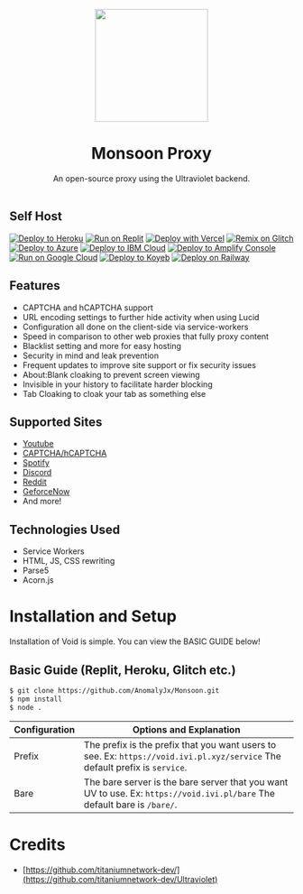 <p align="center"><img src="https://monsoon.anomalyjx.repl.co/monsoon.png" height="200">
</p>

<h1 align="center">Monsoon Proxy</h1>

<p align="center">An open-source proxy using the Ultraviolet backend.<br><br></p>

## Self Host
[![Deploy to Heroku](https://raw.githubusercontent.com/BinBashBanana/deploy-buttons/master/buttons/remade/heroku.svg)](https://heroku.com/deploy/?template=https://github.com/AnomalyJx/Monsoon)
[![Run on Replit](https://raw.githubusercontent.com/BinBashBanana/deploy-buttons/master/buttons/remade/replit.svg)](https://replit.com/github/AnomalyJx/Monsoon)
[![Deploy with Vercel](https://vercel.com/button)](https://vercel.com/new/clone?repository-url=https://github.com/AnomalyJx/Monsoon)
[![Remix on Glitch](https://raw.githubusercontent.com/BinBashBanana/deploy-buttons/master/buttons/remade/glitch.svg)](https://glitch.com/edit/#!/import/github/AnomalyJx/Monsoon)
[![Deploy to Azure](https://raw.githubusercontent.com/BinBashBanana/deploy-buttons/master/buttons/remade/azure.svg)](https://deploy.azure.com/?repository=https://github.com/Anomalyjx/Monsoon)
[![Deploy to IBM Cloud](https://raw.githubusercontent.com/BinBashBanana/deploy-buttons/master/buttons/remade/ibmcloud.svg)](https://cloud.ibm.com/devops/setup/deploy?repository=https://github.com/AnomalyJx/Monsoon)
[![Deploy to Amplify Console](https://raw.githubusercontent.com/BinBashBanana/deploy-buttons/master/buttons/remade/amplifyconsole.svg)](https://console.aws.amazon.com/amplify/home#/deploy?repo=https://github.com/AnomalyJx/Monsoon)
[![Run on Google Cloud](https://raw.githubusercontent.com/BinBashBanana/deploy-buttons/master/buttons/remade/googlecloud.svg)](https://deploy.cloud.run/?git_repo=https://github.com/AnomalyJx/Monsoon)
[![Deploy to Koyeb](https://binbashbanana.github.io/deploy-buttons/buttons/remade/koyeb.svg)](https://github.com/AnomalyJx/Monsoon/wiki/Deploy-to-Koyeb)
[![Deploy on Railway](https://binbashbanana.github.io/deploy-buttons/buttons/remade/railway.svg)](https://github.com/AnomalyJx/Monsoon/wiki/Deploy-on-Railway)

## Features
- CAPTCHA and hCAPTCHA support
- URL encoding settings to further hide activity when using Lucid
- Configuration all done on the client-side via service-workers
- Speed in comparison to other web proxies that fully proxy content
- Blacklist setting and more for easy hosting
- Security in mind and leak prevention
- Frequent updates to improve site support or fix security issues
- About:Blank cloaking to prevent screen viewing
- Invisible in your history to facilitate harder blocking
- Tab Cloaking to cloak your tab as something else

## Supported Sites
- [Youtube](https://www.youtube.com)
- [CAPTCHA/hCAPTCHA](https://www.captcha.net)
- [Spotify](https://spotify.com)
- [Discord](https://discord.com)
- [Reddit](https://reddit.com)
- [GeforceNow](https://www.nvidia.com/en-us/geforce-now/)
- And more!

## Technologies Used
- Service Workers
- HTML, JS, CSS rewriting
- Parse5
- Acorn.js

# Installation and Setup

Installation of Void is simple. You can view the BASIC GUIDE below!

## Basic Guide (Replit, Heroku, Glitch etc.)

```sh
$ git clone https://github.com/AnomalyJx/Monsoon.git
$ npm install
$ node .
```

| Configuration | Options and Explanation |
| ------------- | ----------------------- |
| Prefix | The prefix is the prefix that you want users to see. Ex: `https://void.ivi.pl.xyz/service` The default prefix is `service`. |
| Bare   | The bare server is the bare server that you want UV to use. Ex: `https://void.ivi.pl/bare` The default bare is `/bare/`. |


# Credits
- [https://github.com/titaniumnetwork-dev/](https://github.com/titaniumnetwork-dev/Ultraviolet)



